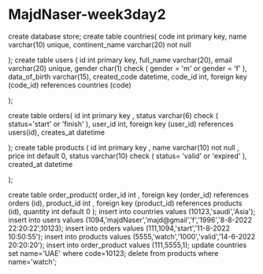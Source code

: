 # MajdNaser-week3day2
create database store;
create  table countries(
    code int primary key,
    name varchar(10) unique,
    continent_name varchar(20) not null

);
create table users
(
    id            int primary key,
    full_name     varchar(20),
    email         varchar(20) unique,
    gender        char(1) check ( gender = 'm' or gender = 'f' ),
    data_of_birth varchar(15),
    created_code  datetime,
    code_id       int,
    foreign key (code_id) references countries (code)


);

create table orders(
    id int primary key ,
    status varchar(6) check ( status='start' or 'finish' ),
    user_id  int,
    foreign key (user_id) references users(id),
    creates_at datetime

);
create table products (
    id int primary key ,
    name varchar(10) not null ,
    price int default 0,
    status varchar(10) check ( status= 'valid' or 'expired' ),
    created_at datetime


);

create table order_product(
    order_id int ,
    foreign key (order_id) references orders (id),
    product_id int ,
    foreign key (product_id) references products (id),
    quantity int default 0
);
insert into countries values (10123,'saudi','Asia');
insert into users values (1094,'majdNaser','majd@gmail','f','1996','8-8-2022 22:20:22',10123);
insert into orders values (111,1094,'start','11-8-2022 10:50:55');
insert into products values (5555,'watch','1000','valid','14-6-2022 20:20:20');
insert into order_product values (111,5555,1);
update countries set name='UAE' where code=10123;
delete from products where name='watch';
